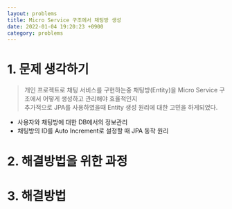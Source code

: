 ```yaml
---
layout: problems
title: Micro Service 구조에서 채팅방 생성
date: 2022-01-04 19:20:23 +0900
category: problems
---
```

# 1. 문제 생각하기
> 개인 프로젝트로 채팅 서비스를 구현하는중 채팅방(Entity)을 Micro Service 구조에서 어떻게 생성하고 관리해야 효율적인지  
> 추가적으로 JPA를 사용하였을때 Entity 생성 원리에 대한 고민을 하게되었다. 

+ 사용자와 채팅방에 대한 DB에서의 정보관리
+ 채팅방의 ID를 Auto Increment로 설정할 때 JPA 동작 원리

# 2. 해결방법을 위한 과정

# 3. 해결방법


[comment]: <> (This is code)

[comment]: <> (```ruby)

[comment]: <> (print 'golnag start!')

[comment]: <> (```)